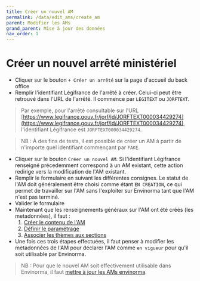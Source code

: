 ```yaml
---
title: Créer un nouvel AM
permalink: /data/edit_ams/create_am
parent: Modifier les AMs
grand_parent: Mise à jour des données
nav_order: 1
---
```


# Créer un nouvel arrêté ministériel

- Cliquer sur le bouton `+ Créer un arrêté` sur la page d'accueil du back office
- Remplir l'identifiant Légifrance de l'arrêté à créer. Celui-ci peut être retrouvé dans l'URL de l'arrêté. Il commence par `LEGITEXT` ou `JORFTEXT`.

> Par exemple, pour l'arrêté consultable sur l'URL [https://www.legifrance.gouv.fr/jorf/id/JORFTEXT000034429274](https://www.legifrance.gouv.fr/jorf/id/JORFTEXT000034429274), l'identifiant Légifrance est `JORFTEXT000034429274`.

> NB : À des fins de tests, il est possible de créer un AM à partir de n'importe quel identifiant commençant par `FAKE`.

- Cliquer sur le bouton `Créer un nouvel AM`. Si l'identifiant Légifrance renseigné précedemment correspond à un AM existant, cette action redirige vers la modification de l'AM existant.
- Remplir le formulaire en suivant les différentes consignes. Le statut de l'AM doit généralement être choisi comme étant `EN CREATION`, ce qui permet de travailler sur l'AM sans l'exploiter sur Envinorma tant que l'AM n'est pas terminé.
- Valider le formulaire
- Maintenant que les renseignements généraux sur l'AM ont été créés (les metadonnées), il faut :
  1. [Créer le contenu de l'AM](/data/edit_ams/edit_am_content)
  2. [Définir le paramétrage](/data/edit_ams/edit_am_parameters)
  3. [Associer les thèmes aux sections](/data/edit_ams/edit_am_topics)
- Une fois ces trois étapes effectuées, il faut penser à modifier les metadonnées de l'AM pour déclarer l'AM comme `en vigueur` pour qu'il soit utilisable par Envinorma.

> NB : Pour que le nouvel AM soit effectivement utilisable dans Envinorma, il faut [mettre à jour les AMs envinorma](/data/am).
